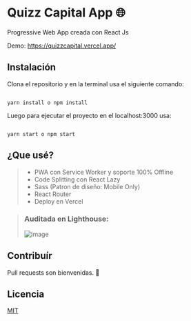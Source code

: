 # Quizz Capital App 🌐

Progressive Web App creada con React Js

Demo: <https://quizzcapital.vercel.app/>

## Instalación

Clona el repositorio y en la terminal usa el siguiente comando: 

```terminal

yarn install o npm install

```

Luego para ejecutar el proyecto en el localhost:3000 usa: 

```terminal

yarn start o npm start

```

## ¿Que usé?

> * PWA con Service Worker y soporte 100% Offline
> * Code Splitting con React Lazy
> * Sass (Patron de diseño: Mobile Only)
> * React Router
> * Deploy en Vercel


>### Auditada en Lighthouse: 
>![image](https://user-images.githubusercontent.com/65989119/128740142-acb2aee2-dd89-45c6-988d-054f88aab458.png)

## Contribuír
Pull requests son bienvenidas. 👋

## Licencia
[MIT](https://choosealicense.com/licenses/mit/)
